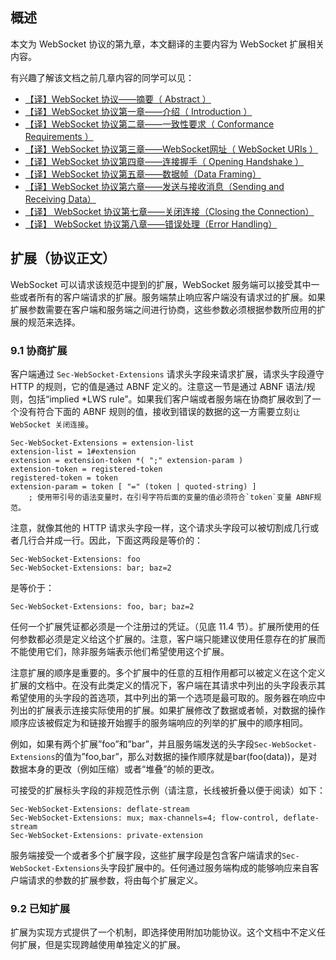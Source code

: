 
## 概述

本文为 WebSocket 协议的第九章，本文翻译的主要内容为 WebSocket 扩展相关内容。

有兴趣了解该文档之前几章内容的同学可以见：

- [【译】WebSocket 协议——摘要（ Abstract ）][1]
- [【译】WebSocket 协议第一章——介绍（ Introduction ）][2]
- [【译】WebSocket 协议第二章——一致性要求（ Conformance Requirements ）][3]
- [【译】WebSocket 协议第三章——WebSocket网址（ WebSocket URIs ）][4]
- [【译】WebSocket 协议第四章——连接握手（ Opening Handshake ）][5]
- [【译】WebSocket 协议第五章——数据帧（Data Framing）][6]
- [【译】WebSocket 协议第六章——发送与接收消息（Sending and Receiving Data）][7]
- [【译】 WebSocket 协议第七章——关闭连接（Closing the Connection）][8]
- [【译】 WebSocket 协议第八章——错误处理（Error Handling）][9]

## 扩展（协议正文）

WebSocket 可以请求该规范中提到的扩展，WebSocket 服务端可以接受其中一些或者所有的客户端请求的扩展。服务端禁止响应客户端没有请求过的扩展。如果扩展参数需要在客户端和服务端之间进行协商，这些参数必须根据参数所应用的扩展的规范来选择。

### 9.1 协商扩展

客户端通过 `Sec-WebSocket-Extensions` 请求头字段来请求扩展，请求头字段遵守 HTTP 的规则，它的值是通过 ABNF 定义的。注意这一节是通过 ABNF 语法/规则，包括“implied \*LWS rule”。如果我们客户端或者服务端在协商扩展收到了一个没有符合下面的 ABNF 规则的值，接收到错误的数据的这一方需要立刻`让 WebSocket 关闭连接`。

	Sec-WebSocket-Extensions = extension-list
	extension-list = 1#extension
	extension = extension-token *( ";" extension-param )
	extension-token = registered-token
	registered-token = token
	extension-param = token [ "=" (token | quoted-string) ]
		; 使用带引号的语法变量时，在引号字符后面的变量的值必须符合`token`变量 ABNF规范。

注意，就像其他的 HTTP 请求头字段一样，这个请求头字段可以被切割成几行或者几行合并成一行。因此，下面这两段是等价的：

	Sec-WebSocket-Extensions: foo
	Sec-WebSocket-Extensions: bar; baz=2

是等价于：

	Sec-WebSocket-Extensions: foo, bar; baz=2

任何一个扩展凭证都必须是一个注册过的凭证。（见底 11.4 节）。扩展所使用的任何参数都必须是定义给这个扩展的。注意，客户端只能建议使用任意存在的扩展而不能使用它们，除非服务端表示他们希望使用这个扩展。

注意扩展的顺序是重要的。多个扩展中的任意的互相作用都可以被定义在这个定义扩展的文档中。在没有此类定义的情况下，客户端在其请求中列出的头字段表示其希望使用的头字段的首选项，其中列出的第一个选项是最可取的。服务器在响应中列出的扩展表示连接实际使用的扩展。如果扩展修改了数据或者帧，对数据的操作顺序应该被假定为和链接开始握手的服务端响应的列举的扩展中的顺序相同。

例如，如果有两个扩展”foo”和”bar”，并且服务端发送的头字段`Sec-WebSocket-Extensions`的值为”foo,bar”，那么对数据的操作顺序就是bar(foo(data))，是对数据本身的更改（例如压缩）或者“堆叠”的帧的更改。

可接受的扩展标头字段的非规范性示例（请注意，长线被折叠以便于阅读）如下：

	Sec-WebSocket-Extensions: deflate-stream
	Sec-WebSocket-Extensions: mux; max-channels=4; flow-control, deflate-stream
	Sec-WebSocket-Extensions: private-extension

服务端接受一个或者多个扩展字段，这些扩展字段是包含客户端请求的`Sec-WebSocket-Extensions`头字段扩展中的。任何通过服务端构成的能够响应来自客户端请求的参数的扩展参数，将由每个扩展定义。

### 9.2 已知扩展

扩展为实现方式提供了一个机制，即选择使用附加功能协议。这个文档中不定义任何扩展，但是实现跨越使用单独定义的扩展。

[1]:	https://juejin.im/post/5b12966fe51d450689495e41
[2]:	https://juejin.im/post/5b1a7189e51d45068b496cf0
[3]:	https://juejin.im/post/5b1e6beae51d4506b62cbd64
[4]:	https://juejin.im/post/5b226d716fb9a00e594c5da5
[5]:	https://juejin.im/post/5b2b9850518825748e545d23
[6]:	https://juejin.im/post/5c32f906f265da6136229fac
[7]:	https://juejin.im/post/5c33648b6fb9a049b2220bb7
[8]:	https://juejin.im/post/5c3c3982f265da613f2fafe4
[9]:	https://juejin.im/post/5c4c1d8cf265da61285a759d